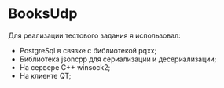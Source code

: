 # BooksUdp
Для реализации тестового задания я использовал:
- PostgreSql в связке с библиотекой pqxx;
- Библиотека jsoncpp для сериализации и десериализации;
- На сервере C++ winsock2;
- На клиенте QT;
